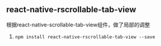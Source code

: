 
## react-native-rscrollable-tab-view

根据react-native-scrollable-tab-view组件，做了局部的调整

1. `npm install react-native-rscrollable-tab-view --save`

